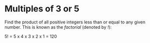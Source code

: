# Multiples of 3 or 5

Find the product of all positive integers less than or equal to any given number. This is known as the _factorial_ (denoted by _!_):

5! = 5 x 4 x 3 x 2 x 1 = 120
